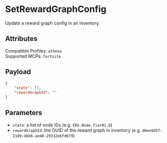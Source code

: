 # SetRewardGraphConfig
Update a reward graph config in an inventory.

## Attributes
Compatible Profiles: `athena`  
Supported MCPs: `fortnite`

## Payload
```json
{
    "state": [],
    "rewardGraphId": ""
}
```

## Parameters
- `state`: a list of node IDs (e.g. `ERG.Node.Tier01.0`)
- `rewardGraphId`: the GUID of the reward graph in inventory (e.g. `d0ee9d57-2109-4bb6-ae48-29332ebfd6f9`)
